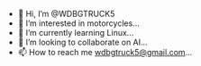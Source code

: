 - 👋 Hi, I’m @WDBGTRUCK5
- 👀 I’m interested in motorcycles...
- 🌱 I’m currently learning Linux...
- 💞️ I’m looking to collaborate on AI...
- 📫 How to reach me wdbgtruck5@gmail.com...

<!---
WDBGTRUCK5/WDBGTRUCK5 is a ✨ special ✨ repository because its `README.md` (this file) appears on your GitHub profile.
You can click the Preview link to take a look at your changes.
--->

